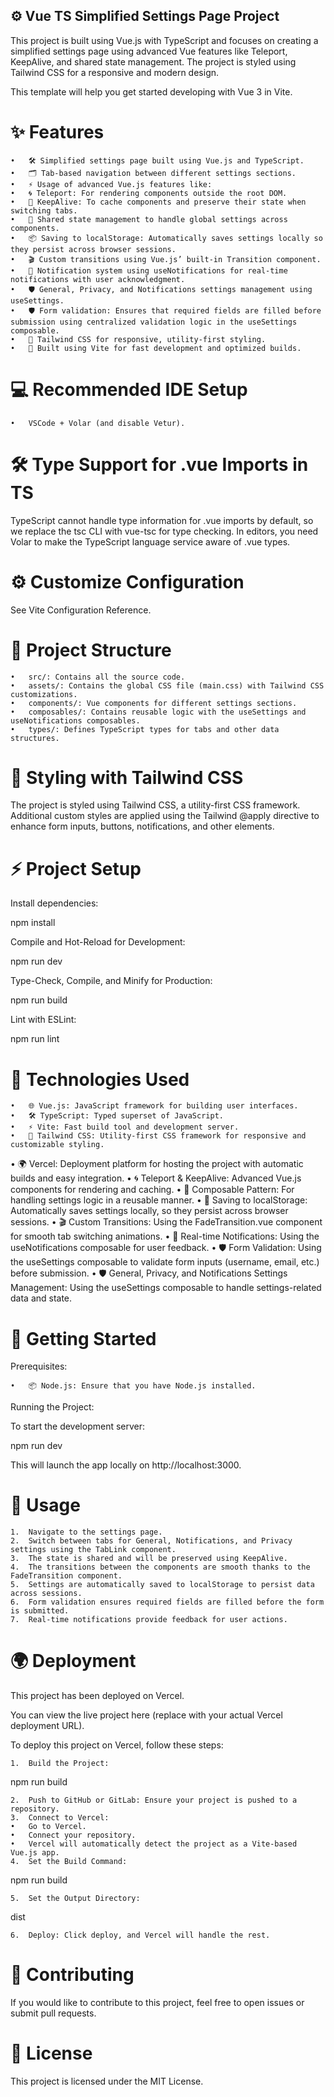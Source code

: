 ## ⚙️ Vue TS Simplified Settings Page Project

This project is built using Vue.js with TypeScript and focuses on creating a simplified settings page using advanced Vue features like Teleport, KeepAlive, and shared state management. The project is styled using Tailwind CSS for a responsive and modern design.

This template will help you get started developing with Vue 3 in Vite.

# ✨ Features

	•	🛠️ Simplified settings page built using Vue.js and TypeScript.
	•	🗂️ Tab-based navigation between different settings sections.
	•	⚡ Usage of advanced Vue.js features like:
	•	🌀 Teleport: For rendering components outside the root DOM.
	•	💾 KeepAlive: To cache components and preserve their state when switching tabs.
	•	🔄 Shared state management to handle global settings across components.
	•	📦 Saving to localStorage: Automatically saves settings locally so they persist across browser sessions.
	•	🎬 Custom transitions using Vue.js’ built-in Transition component.
	•	🔔 Notification system using useNotifications for real-time notifications with user acknowledgment.
	•	🛡️ General, Privacy, and Notifications settings management using useSettings.
	•	🛡️ Form validation: Ensures that required fields are filled before submission using centralized validation logic in the useSettings composable.
	•	🎨 Tailwind CSS for responsive, utility-first styling.
	•	🚀 Built using Vite for fast development and optimized builds.

# 💻 Recommended IDE Setup

	•	VSCode + Volar (and disable Vetur).

# 🛠️ Type Support for .vue Imports in TS

TypeScript cannot handle type information for .vue imports by default, so we replace the tsc CLI with vue-tsc for type checking. In editors, you need Volar to make the TypeScript language service aware of .vue types.

# ⚙️ Customize Configuration

See Vite Configuration Reference.

# 📂 Project Structure

	•	src/: Contains all the source code.
	•	assets/: Contains the global CSS file (main.css) with Tailwind CSS customizations.
	•	components/: Vue components for different settings sections.
	•	composables/: Contains reusable logic with the useSettings and useNotifications composables.
	•	types/: Defines TypeScript types for tabs and other data structures.

# 🎨 Styling with Tailwind CSS

The project is styled using Tailwind CSS, a utility-first CSS framework. Additional custom styles are applied using the Tailwind @apply directive to enhance form inputs, buttons, notifications, and other elements.

# ⚡ Project Setup

Install dependencies:

npm install

Compile and Hot-Reload for Development:

npm run dev

Type-Check, Compile, and Minify for Production:

npm run build

Lint with ESLint:

npm run lint

# 🧰 Technologies Used

	•	🌐 Vue.js: JavaScript framework for building user interfaces.
	•	🛠️ TypeScript: Typed superset of JavaScript.
	•	⚡ Vite: Fast build tool and development server.
	•	🎨 Tailwind CSS: Utility-first CSS framework for responsive and customizable styling.
  •	🌍 Vercel: Deployment platform for hosting the project with automatic builds and easy integration.
	•	🌀 Teleport & KeepAlive: Advanced Vue.js components for rendering and caching.
	•	🔄 Composable Pattern: For handling settings logic in a reusable manner.
	•	💾 Saving to localStorage: Automatically saves settings locally, so they persist across browser sessions.
	•	🎬 Custom Transitions: Using the FadeTransition.vue component for smooth tab switching animations.
	•	🔔 Real-time Notifications: Using the useNotifications composable for user feedback.
	•	🛡️ Form Validation: Using the useSettings composable to validate form inputs (username, email, etc.) before submission.
	•	🛡️ General, Privacy, and Notifications Settings Management: Using the useSettings composable to handle settings-related data and state.

# 🚀 Getting Started

Prerequisites:

	•	📦 Node.js: Ensure that you have Node.js installed.

Running the Project:

To start the development server:

npm run dev

This will launch the app locally on http://localhost:3000.

# 🔧 Usage

	1.	Navigate to the settings page.
	2.	Switch between tabs for General, Notifications, and Privacy settings using the TabLink component.
	3.	The state is shared and will be preserved using KeepAlive.
	4.	The transitions between the components are smooth thanks to the FadeTransition component.
	5.	Settings are automatically saved to localStorage to persist data across sessions.
	6.	Form validation ensures required fields are filled before the form is submitted.
	7.	Real-time notifications provide feedback for user actions.

# 🌍 Deployment

This project has been deployed on Vercel.

You can view the live project here (replace with your actual Vercel deployment URL).

To deploy this project on Vercel, follow these steps:

	1.	Build the Project:

npm run build


	2.	Push to GitHub or GitLab: Ensure your project is pushed to a repository.
	3.	Connect to Vercel:
	•	Go to Vercel.
	•	Connect your repository.
	•	Vercel will automatically detect the project as a Vite-based Vue.js app.
	4.	Set the Build Command:

npm run build


	5.	Set the Output Directory:

dist


	6.	Deploy: Click deploy, and Vercel will handle the rest.

# 🤝 Contributing

If you would like to contribute to this project, feel free to open issues or submit pull requests.

# 📄 License

This project is licensed under the MIT License.
